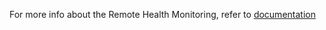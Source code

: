 For more info about the Remote Health Monitoring, refer to [documentation](https://docs.openshift.com/container-platform/4.3/support/remote_health_monitoring/about-remote-health-monitoring.html)

